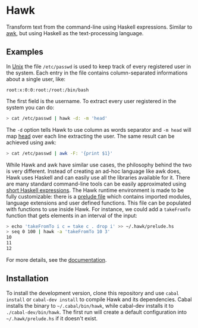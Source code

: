# Hawk

Transform text from the command-line using Haskell expressions. Similar to [awk](http://cm.bell-labs.com/cm/cs/awkbook/index.html), but using Haskell as the text-processing language.

## Examples

In [Unix](http://en.wikipedia.org/wiki/Unix) the file `/etc/passwd` is used to
keep track of every registered user in the system. Each entry in the file
contains column-separated informations about a single user, like:

```
root:x:0:0:root:/root:/bin/bash
```

The first field is the username. To extract every user registered in the system you can do:

```bash
> cat /etc/passwd | hawk -d: -m 'head'
```

The `-d` option tells Hawk to use column as words separator and `-m head` will
map [head](http://hackage.haskell.org/package/base-4.6.0.1/docs/Data-List.html#v:head) over each line extracting the user. The same result can be achieved
using awk:

```bash
> cat /etc/passwd | awk -F: '{print $1}'
```

While Hawk and awk have similar use cases, the philosophy behind the two is very
different. Instead of creating an ad-hoc language like awk does, Hawk uses
Haskell and can easily use all the libraries available for it.
There are many standard command-line tools can be easily approximated using
[short Haskell expressions](http://www.haskell.org/haskellwiki/Simple_Unix_tools).
The Hawk runtime environment is made to be fully customizable: there is
a [prelude file](https://github.com/gelisam/hawk/tree/master/doc#user-prelude)
which contains imported modules, language extensions and
user defined functions. This file can be populated with functions to use inside
Hawk. For instance, we could add a `takeFromTo` function that gets elements in an
interval of the input:

```bash
> echo 'takeFromTo i c = take c . drop i' >> ~/.hawk/prelude.hs
> seq 0 100 | hawk -a 'takeFromTo 10 3'
10
11
12
```


For more details, see the [documentation](doc/README.md).

## Installation

To install the development version, clone this repository and use `cabal
install` or `cabal-dev install` to compile Hawk and its dependencies. Cabal
installs the binary to `~/.cabal/bin/hawk`, while cabal-dev installs it to
`./cabal-dev/bin/hawk`. The first run will create a default configuration into
`~/.hawk/prelude.hs` if it doesn't exist.
